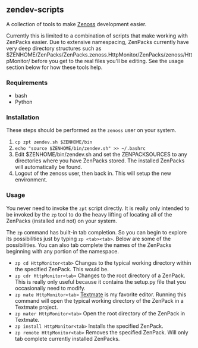 ## zendev-scripts
A collection of tools to make [Zenoss](http://www.zenoss.com/) development easier.

Currently this is limited to a combination of scripts that make working with ZenPacks easier. Due to extensive namespacing, ZenPacks currently have very deep directory structures such as $ZENHOME/ZenPacks/ZenPacks.zenoss.HttpMonitor/ZenPacks/zenoss/HttpMonitor/ before you get to the real files you'll be editing. See the usage section below for how these tools help.

### Requirements
* bash
* Python

### Installation
These steps should be performed as the `zenoss` user on your system.
1. `cp zpt zendev.sh $ZENHOME/bin`
2. `echo "source $ZENHOME/bin/zendev.sh" >> ~/.bashrc`
3. Edit $ZENHOME/bin/zendev.sh and set the ZENPACKSOURCES to any directories where you have ZenPacks stored. The installed ZenPacks will automatically be found.
4. Logout of the zenoss user, then back in. This will setup the new environment.

### Usage
You never need to invoke the `zpt` script directly. It is really only intended to be invoked by the `zp` tool to do the heavy lifting of locating all of the ZenPacks (installed and not) on your system.

The `zp` command has built-in tab completion. So you can begin to explore its possibilities just by typing `zp <tab><tab>`. Below are some of the possibilities. You can also tab complete the names of the ZenPacks beginning with any portion of the namespace.
* `zp cd HttpMonitor<tab>`
	Changes to the typical working directory within the specified ZenPack. This would be.
* `zp cdr HttpMonitor<tab>`
	Changes to the root directory of a ZenPack. This is really only useful because it contains the setup.py file that you occasionally need to modify.
* `zp mate HttpMonitor<tab>`
	[Textmate](http://macromates.com/) is my favorite editor. Running this command will open the typical working directory of the ZenPack in a Textmate project.
* `zp mater HttpMonitor<tab>`
	Open the root directory of the ZenPack in Textmate.
* `zp install HttpMonitor<tab>`
	Installs the specified ZenPack.
* `zp remote HttpMonitor<tab>`
	Removes the specified ZenPack. Will only tab complete currently installed ZenPacks.
